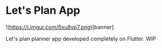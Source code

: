 # Let's Plan App
!(https://i.imgur.com/6xu8vp7.png)[banner]

 Let's plan planner app developed completely on Flutter. WIP
